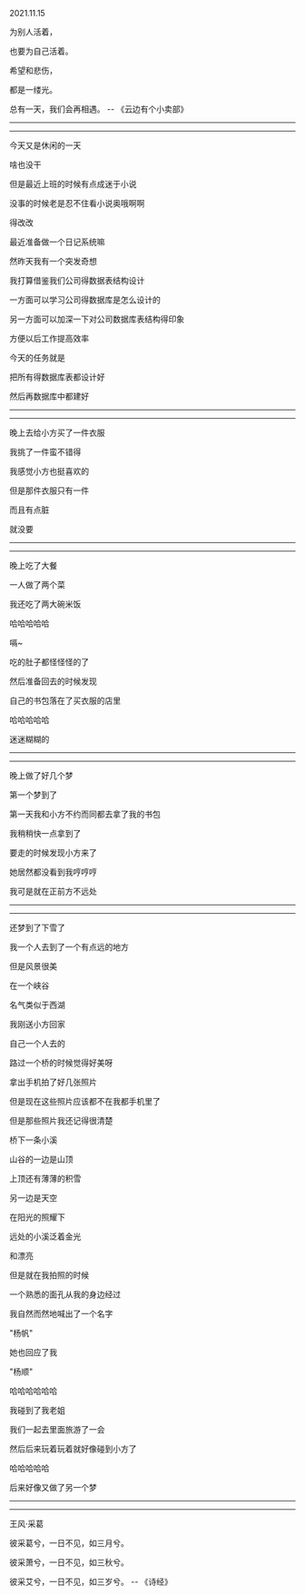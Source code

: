 2021.11.15

为别人活着，

也要为自己活着。

希望和悲伤，

都是一缕光。

总有一天，我们会再相遇。 --  《云边有个小卖部》

-------

-------

今天又是休闲的一天

啥也没干

但是最近上班的时候有点成迷于小说

没事的时候老是忍不住看小说奥哦啊啊

得改改

最近准备做一个日记系统嘛

然昨天我有一个突发奇想

我打算借鉴我们公司得数据表结构设计

一方面可以学习公司得数据库是怎么设计的

另一方面可以加深一下对公司数据库表结构得印象

方便以后工作提高效率

今天的任务就是

把所有得数据库表都设计好

然后再数据库中都建好

-----

------

晚上去给小方买了一件衣服

我挑了一件蛮不错得

我感觉小方也挺喜欢的

但是那件衣服只有一件

而且有点脏

就没要

------

-------

晚上吃了大餐

一人做了两个菜

我还吃了两大碗米饭

哈哈哈哈哈

嗝~

吃的肚子都怪怪怪的了

然后准备回去的时候发现

自己的书包落在了买衣服的店里

哈哈哈哈哈

迷迷糊糊的

-------

---------

晚上做了好几个梦

第一个梦到了

第一天我和小方不约而同都去拿了我的书包

我稍稍快一点拿到了

要走的时候发现小方来了

她居然都没看到我哼哼哼

我可是就在正前方不远处

-----

-------

还梦到了下雪了

我一个人去到了一个有点远的地方

但是风景很美

在一个峡谷

名气类似于西湖

我刚送小方回家

自己一个人去的

路过一个桥的时候觉得好美呀

拿出手机拍了好几张照片

但是现在这些照片应该都不在我都手机里了

但是那些照片我还记得很清楚

桥下一条小溪

山谷的一边是山顶

上顶还有薄薄的积雪

另一边是天空

在阳光的照耀下

远处的小溪泛着金光

和漂亮

但是就在我拍照的时候

一个熟悉的面孔从我的身边经过

我自然而然地喊出了一个名字

"杨帆"

她也回应了我

"杨顺"

哈哈哈哈哈哈

我碰到了我老姐

我们一起去里面旅游了一会

然后后来玩着玩着就好像碰到小方了

哈哈哈哈哈

后来好像又做了另一个梦



-------

---------

王风·采葛

彼采葛兮，一日不见，如三月兮。

彼采萧兮，一日不见，如三秋兮。

彼采艾兮，一日不见，如三岁兮。 --  《诗经》